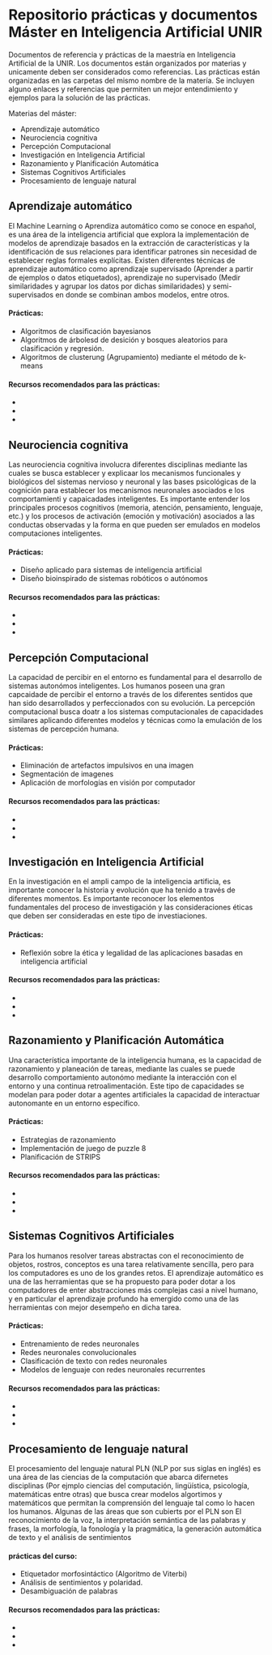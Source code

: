 # Repositorio prácticas y documentos Máster en Inteligencia Artificial UNIR

Documentos de referencia y prácticas de la maestría en Inteligencia Artificial de la UNIR. Los documentos están organizados por materias y unicamente deben ser considerados como referencias. Las prácticas están organizadas en las carpetas del mismo nombre de la matería. Se incluyen alguno enlaces y referencias que permiten un mejor entendimiento y ejemplos para la solución de las prácticas.

Materias del máster:

- Aprendizaje automático
- Neurociencia cognitiva
- Percepción Computacional
- Investigación en Inteligencia Artificial
- Razonamiento y Planificación Automática
- Sistemas Cognitivos Artificiales
- Procesamiento de lenguaje natural

## Aprendizaje automático

El Machine Learning o Aprendiza automático como se conoce en español, es una área de la inteligencia artificial que explora la implementación de modelos de aprendizaje basados en la extracción de características y la identificación de sus relaciones para identificar patrones sin necesidad de establecer reglas formales explícitas. Existen diferentes técnicas de aprendizaje automático como aprendizaje supervisado (Aprender a partir de ejemplos o datos etiquetados), aprendizaje no supervisado (Medir similaridades y agrupar los datos por dichas similaridades) y semi-supervisados en donde se combinan ambos modelos, entre otros.

#### Prácticas:

- Algoritmos de clasificación bayesianos
- Algoritmos de árbolesd de desición y bosques aleatorios para clasificación y regresión.
- Algoritmos de clusterung (Agrupamiento) mediante el método de k-means

#### Recursos recomendados para las prácticas:
 - 
 -
 -

## Neurociencia cognitiva

Las neurociencia cognitiva involucra diferentes disciplinas mediante las cuales se busca establecer y explicaar los mecanismos funcionales y biológicos del sistemas nervioso y neuronal y las bases psicológicas de la cognición para establecer los mecanismos neuronales asociados e los comportamienti y capaicadades inteligentes. Es importante entender los principales procesos cognitivos (memoria, atención, pensamiento, lenguaje, etc.) y los procesos de activación (emoción y motivación) asociados a las conductas observadas y la forma en que pueden ser emulados en modelos computaciones inteligentes.

#### Prácticas:

- Diseño aplicado para sistemas de inteligencia artificial
- Diseño bioinspirado de sistemas robóticos o autónomos

#### Recursos recomendados para las prácticas:
 - 
 -
 -
 
## Percepción Computacional

La capacidad de percibir en el entorno es fundamental para el desarrollo de sistemas autonómos inteligentes. Los humanos poseen una gran capcaidade de percibir el entorno a través de los diferentes sentidos que han sido desarrollados y perfeccionados con su evolución. La percepción computacional busca doatr a los sistemas computacionales de capacidades similares aplicando diferentes modelos y técnicas como la emulación de los sistemas de percepción humana.

#### Prácticas:

- Eliminación de artefactos impulsivos en una imagen
- Segmentación de imagenes
- Aplicación de morfologías en visión por computador

#### Recursos recomendados para las prácticas:
 - 
 -
 -
 
## Investigación en Inteligencia Artificial

En la investigación en el ampli campo de la inteligencia artificia, es importante conocer la historia y evolución que ha tenido a través de diferentes momentos. Es importante reconocer los elementos fundamentales del proceso de investigación y las consideraciones éticas que deben ser consideradas en este tipo de investiaciones. 

#### Prácticas:

- Reflexión sobre la ética y legalidad de las aplicaciones basadas en inteligencia artificial

#### Recursos recomendados para las prácticas:
 - 
 -
 -

## Razonamiento y Planificación Automática

Una característica importante de la inteligencia humana, es la capacidad de razonamiento y planeación de tareas, mediante las cuales se puede desarrollo comportamiento autonómo mediante la interacción con el entorno y una continua retroalimentación. Este tipo de capacidades se modelan para poder dotar a agentes artificiales la capacidad de interactuar autonomante en un entorno específico. 

#### Prácticas:
- Estrategias de razonamiento
- Implementación de juego de puzzle 8
- Planificación de STRIPS

#### Recursos recomendados para las prácticas:
 - 
 -
 -


## Sistemas Cognitivos Artificiales

Para los humanos resolver tareas abstractas con el reconocimiento de objetos, rostros, conceptos es una tarea relativamente sencilla, pero para los computadores es uno de los grandes retos. El aprendizaje automático es una de las herramientas que se ha propuesto para poder dotar a los computadores de enter abstracciones más complejas casi a nivel humano, y en particular el aprendizaje profundo  ha emergido como una de las herramientas con mejor desempeño en dicha tarea.

#### Prácticas:

 - Entrenamiento de redes neuronales
 - Redes neuronales convolucionales
 - Clasificación de texto con redes neuronales
 - Modelos de lenguaje con redes neuronales recurrentes

#### Recursos recomendados para las prácticas:
 - 
 -
 -


## Procesamiento de lenguaje natural

El procesamiento del lenguaje natural PLN (NLP por sus siglas en inglés) es una área de las ciencias de la computación que abarca difernetes disciplinas (Por ejmplo ciencias del computación, lingüística, psicología, matemáticas entre otras) que busca crear modelos algortimos y matemáticos que permitan la comprensión del lenguaje tal como lo hacen los humanos. Algunas de las áreas que son cubierts por el PLN son El reconocimiento de la voz, la interpretación semántica de las palabras y frases, la morfología, la fonología y la pragmática, la generación automática de texto y el análisis de sentimientos

#### prácticas del curso:

- Etiquetador morfosintáctico (Algoritmo de Viterbi)
- Análisis de sentimientos y polaridad.
- Desambiguación de palabras

#### Recursos recomendados para las prácticas:
 - 
 -
 -
